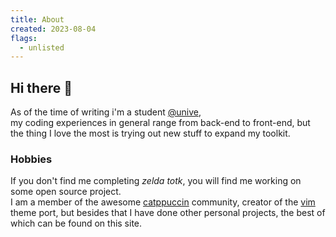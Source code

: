 ```yaml
---
title: About
created: 2023-08-04
flags:
  - unlisted
---
```


## Hi there 👋
As of the time of writing i'm a student [@unive](https://www.unive.it/), <br>
my coding experiences in general range from back-end to front-end, but the thing I love the most is trying out new stuff to expand my toolkit.

### Hobbies
If you don't find me completing _zelda totk_, you will find me working on some open source project. <br>
I am a member of the awesome [catppuccin](https://github.com/catppuccin) community, creator of the [vim](https://github.com/catppuccin/vim) theme port, but besides that I have done other personal projects, the best of which can be found on this site.
